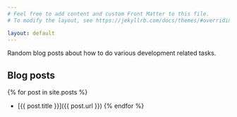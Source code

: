 ```yaml
---
# Feel free to add content and custom Front Matter to this file.
# To modify the layout, see https://jekyllrb.com/docs/themes/#overriding-theme-defaults

layout: default
---
```


Random blog posts about how to do various development related tasks.  

## Blog posts

{% for post in site.posts %}   
   * [{{ post.title }}]({{ post.url }})
{% endfor %}
